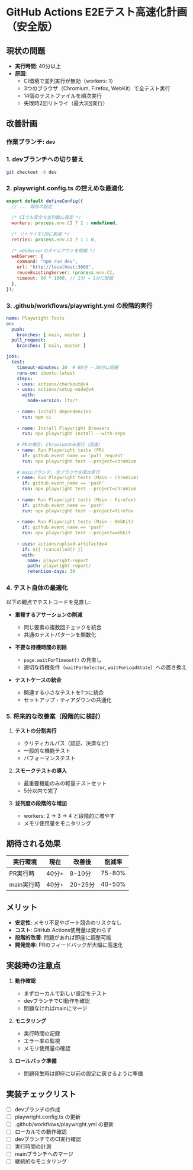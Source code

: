 # GitHub Actions E2Eテスト高速化計画（安全版）

## 現状の問題

- **実行時間**: 40分以上
- **原因**:
  - CI環境で並列実行が無効（workers: 1）
  - 3つのブラウザ（Chromium, Firefox, WebKit）で全テスト実行
  - 14個のテストファイルを順次実行
  - 失敗時2回リトライ（最大3回実行）

## 改善計画

### 作業ブランチ: `dev`

### 1. devブランチへの切り替え

```bash
git checkout -b dev
```

### 2. playwright.config.ts の控えめな最適化

```javascript
export default defineConfig({
  // ... 既存の設定
  
  /* CIでも安全な並列数に設定 */
  workers: process.env.CI ? 2 : undefined,
  
  /* リトライを1回に削減 */
  retries: process.env.CI ? 1 : 0,
  
  /* webServerのタイムアウトを短縮 */
  webServer: {
    command: "npm run dev",
    url: "http://localhost:3000",
    reuseExistingServer: !process.env.CI,
    timeout: 60 * 1000, // 2分 → 1分に短縮
  },
});
```

### 3. .github/workflows/playwright.yml の段階的実行

```yaml
name: Playwright Tests
on:
  push:
    branches: [ main, master ]
  pull_request:
    branches: [ main, master ]

jobs:
  test:
    timeout-minutes: 30  # 60分 → 30分に短縮
    runs-on: ubuntu-latest
    steps:
    - uses: actions/checkout@v4
    - uses: actions/setup-node@v4
      with:
        node-version: lts/*
    
    - name: Install dependencies
      run: npm ci
    
    - name: Install Playwright Browsers
      run: npx playwright install --with-deps
    
    # PRの場合: Chromiumのみ実行（高速）
    - name: Run Playwright tests (PR)
      if: github.event_name == 'pull_request'
      run: npx playwright test --project=chromium
    
    # mainブランチ: 全ブラウザを順次実行
    - name: Run Playwright tests (Main - Chromium)
      if: github.event_name == 'push'
      run: npx playwright test --project=chromium
    
    - name: Run Playwright tests (Main - Firefox)
      if: github.event_name == 'push'
      run: npx playwright test --project=firefox
    
    - name: Run Playwright tests (Main - WebKit)
      if: github.event_name == 'push'
      run: npx playwright test --project=webkit
    
    - uses: actions/upload-artifact@v4
      if: ${{ !cancelled() }}
      with:
        name: playwright-report
        path: playwright-report/
        retention-days: 30
```

### 4. テスト自体の最適化

以下の観点でテストコードを見直し:

- **重複するアサーションの削減**
  - 同じ要素の複数回チェックを統合
  - 共通のテストパターンを関数化

- **不要な待機時間の削除**
  - `page.waitForTimeout()` の見直し
  - 適切な待機条件（`waitForSelector`, `waitForLoadState`）への置き換え

- **テストケースの統合**
  - 関連する小さなテストを1つに統合
  - セットアップ・ティアダウンの共通化

### 5. 将来的な改善案（段階的に検討）

1. **テストの分割実行**
   - クリティカルパス（認証、決済など）
   - 一般的な機能テスト
   - パフォーマンステスト

2. **スモークテストの導入**
   - 最重要機能のみの軽量テストセット
   - 5分以内で完了

3. **並列度の段階的な増加**
   - workers: 2 → 3 → 4 と段階的に増やす
   - メモリ使用量をモニタリング

## 期待される効果

| 実行環境 | 現在 | 改善後 | 削減率 |
|---------|------|--------|--------|
| PR実行時 | 40分+ | 8-10分 | 75-80% |
| main実行時 | 40分+ | 20-25分 | 40-50% |

## メリット

- **安定性**: メモリ不足やポート競合のリスクなし
- **コスト**: GitHub Actions使用量は変わらず
- **段階的改善**: 問題があれば即座に調整可能
- **開発効率**: PRのフィードバックが大幅に高速化

## 実装時の注意点

1. **動作確認**
   - まずローカルで新しい設定をテスト
   - devブランチでCI動作を確認
   - 問題なければmainにマージ

2. **モニタリング**
   - 実行時間の記録
   - エラー率の監視
   - メモリ使用量の確認

3. **ロールバック準備**
   - 問題発生時は即座に以前の設定に戻せるように準備

## 実装チェックリスト

- [ ] devブランチの作成
- [ ] playwright.config.ts の更新
- [ ] .github/workflows/playwright.yml の更新
- [ ] ローカルでの動作確認
- [ ] devブランチでのCI実行確認
- [ ] 実行時間の計測
- [ ] mainブランチへのマージ
- [ ] 継続的なモニタリング